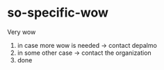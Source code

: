 # so-specific-wow
Very wow

1. in case more wow is needed -> contact depalmo
2. in some other case -> contact the organization
3. done
